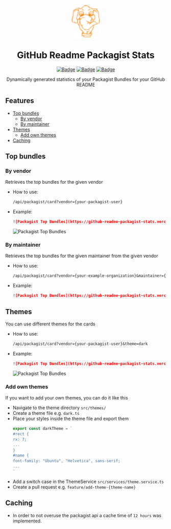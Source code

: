 <div align="center">
  <img alt="Packagist Logo" src="docs/packagist.svg" width="100" align="center">
  <h1>GitHub Readme Packagist Stats</h1>

[![Badge](https://img.shields.io/github/issues/agonyz/github-readme-packagist-stats?style=for-the-badge)](https://github.com/agonyz/github-readme-packagist-stats/issues)
[![Badge](https://img.shields.io/github/issues-pr/agonyz/github-readme-packagist-stats?style=for-the-badge)](https://github.com/agonyz/github-readme-packagist-stats/pulls)
[![Badge](https://img.shields.io/github/stars/agonyz/github-readme-packagist-stats?style=for-the-badge)](https://github.com/agonyz/github-readme-packagist-stats/stargazers)

</div>

<p align="center">
  Dynamically generated statistics of your Packagist Bundles for your GitHub README
</p>


## Features
- [Top bundles](#top-bundles)
  - [By vendor](#by-vendor)
  - [By maintainer](#by-maintainer)
- [Themes](#themes)
  - [Add own themes](#add-own-themes) 
- [Caching](#caching)

## Top bundles
### By vendor
Retrieves the top bundles for the given vendor
- How to use:
  ```markdown
  /api/packagist/card?vendor={your-packagist-user}
  ```
- Example:
  ```markdown
  ![Packagist Top Bundles](https://github-readme-packagist-stats.vercel.app/api/packagist/card?vendor=agonyz)
  ```
  ![Packagist Top Bundles](https://github-readme-packagist-stats.vercel.app/api/packagist/card?vendor=agonyz)

### By maintainer
Retrieves the top bundles for the given maintainer from the given vendor
- How to use:
  ```markdown
  /api/packagist/card?vendor={your-example-organization}&maintainer={your-packagist-user}
  ```
- Example:
  ```markdown
  ![Packagist Top Bundles](https://github-readme-packagist-stats.vercel.app/api/packagist/card?vendor=exampleOrganization&maintainer=agonyz)
  ```

## Themes
You can use different themes for the cards
- How to use: 
  ```markdown
  /api/packagist/card?vendor={your-packagist-user}&theme=dark
  ```
- Example:
  ```markdown
  ![Packagist Top Bundles](https://github-readme-packagist-stats.vercel.app/api/packagist/card?vendor=agonyz&theme=dark)
  ```
  ![Packagist Top Bundles](https://github-readme-packagist-stats.vercel.app/api/packagist/card?vendor=agonyz&theme=dark)

### Add own themes
If you want to add your own themes, you can do it like this
- Navigate to the theme directory `src/themes/`
- Create a theme file e.g. `dark.ts`
- Place your styles inside the theme file and export them
  ```ts
  export const darkTheme = `
  #rect {
  rx: 7;
  ...
  }
  #name {
  font-family: "Ubuntu", "Helvetica", sans-serif;
  ...
  `
  ```
- Add a switch case in the ThemeService `src/services/theme.service.ts`
- Create a pull request e.g. `feature/add-theme-{theme-name}`

## Caching
- In order to not overuse the packagist api a cache time of `12 hours` was implemented.
